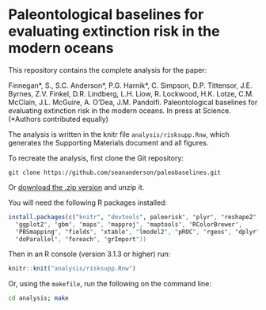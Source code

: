 # Paleontological baselines for evaluating extinction risk in the modern oceans

This repository contains the complete analysis for the paper:

Finnegan\*, S., S.C. Anderson\*, P.G. Harnik\*, C. Simpson, D.P. Tittensor, J.E. Byrnes, Z.V. Finkel, D.R. Lindberg, L.H. Liow, R. Lockwood, H.K. Lotze, C.M. McClain, J.L. McGuire, A. O’Dea, J.M. Pandolfi. Paleontological baselines for evaluating extinction risk in the modern oceans. In press at Science. (\*Authors contributed equally)

The analysis is written in the knitr file `analysis/risksupp.Rnw`, which generates the Supporting Materials document and all figures.

To recreate the analysis, first clone the Git repository:

```
git clone https://github.com/seananderson/paleobaselines.git
```

Or [download the .zip version](https://github.com/seananderson/riskmaps/archive/master.zip) and unzip it.

You will need the following R packages installed:

```R
install.packages(c("knitr", "devtools", paleorisk", "plyr", "reshape2",
  "ggplot2", "gbm", "maps", "mapproj", "maptools", "RColorBrewer", 
  "PBSmapping", "fields", "xtable", "lmodel2", "pROC", "rgeos", "dplyr", 
  "doParallel", "foreach", "grImport"))
```

Then in an R console (version 3.1.3 or higher) run:

```R
knitr::knit("analysis/risksupp.Rnw")
```

Or, using the `makefile`, run the following on the command line:

```sh
cd analysis; make
```
